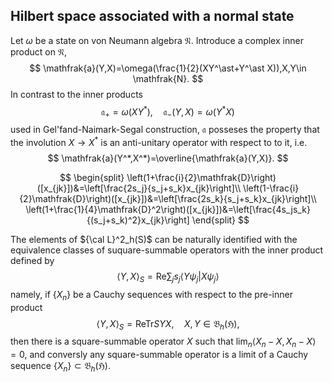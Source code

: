 <h2> Hilbert space associated with a normal state</h2>

Let $\omega$ be a state on von Neumann algebra $\mathfrak{N}$.
Introduce a complex inner product on $\mathfrak{N}$,
$$
\mathfrak{a}(Y,X)=\omega(\frac{1}{2}(XY^\ast+Y^\ast X)),X,Y\in \mathfrak{N}.
$$
In contrast to the inner products
$$
\mathfrak{a}_+=\omega(XY^\ast),\quad\mathfrak{a}_-(Y,X)=\omega(Y^\ast X)
$$
used in Gel'fand-Naimark-Segal construction,
$\mathfrak{a}$ posseses the property that the
involution $X\to X^{\ast}$ is an anti-unitary operator with respect to to it, i.e.  
$$
\mathfrak{a}(Y^*,X^*)=\overline{\mathfrak{a}(Y,X)}.
$$

$$
\begin{split}
\left(1+\frac{i}{2}\mathfrak{D}\right)([x_{jk}])&=\left[\frac{2s_j}{s_j+s_k}x_{jk}\right]\\
\left(1-\frac{i}{2}\mathfrak{D}\right)([x_{jk}])&=\left[\frac{2s_k}{s_j+s_k}x_{jk}\right]\\
\left(1+\frac{1}{4}\mathfrak{D}^2\right)([x_{jk}])&=\left[\frac{4s_js_k}{(s_j+s_k)^2}x_{jk}\right]
\end{split}
$$


The elements of ${\cal L}^2_h(S)$ can be naturally identified with the equivalence classes of suquare-summable operators with the inner product
defined by
  $$
     \langle Y,X \rangle_S=\mbox{Re}\sum_{j}s_j\langle Y\psi_j|X\psi_j\rangle
  $$
  namely, if $\{X_n\}$ be a Cauchy sequences with respect to the pre-inner product
  $$
    \langle Y,X\rangle_S =\mbox{Re}\mbox{Tr}SYX,\quad  X,Y\in \mathfrak{B}_h(\mathfrak{H}),
  $$
  then there is  a square-summable operator $X$ such that $\lim_n\langle X_n-X,X_n-X\rangle =0$, and conversly any square-summable operator is a
  limit of a Cauchy sequence $\{X_n\}\subset \mathfrak{B}_h(\mathfrak{H})$.
